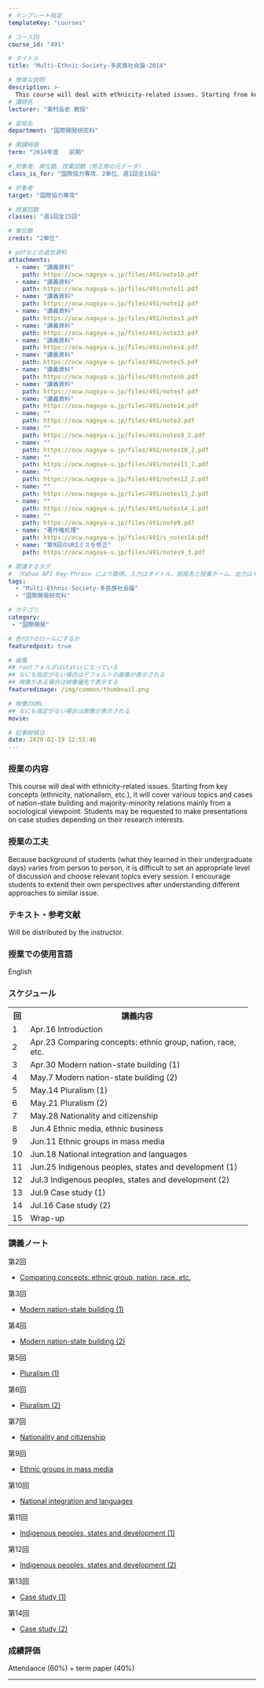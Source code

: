 ```yaml
---
# テンプレート指定
templateKey: "courses"

# コースID
course_id: "491"

# タイトル
title: "Multi-Ethnic-Society-多民族社会論-2014"

# 簡単な説明
description: >-
  This course will deal with ethnicity-related issues. Starting from key concepts (ethnicity, nationalism, etc.), it will cover various topics and cases of nation-state building and majority-minority re ....
# 講師名
lecturer: "東村岳史 教授"

# 部局名
department: "国際開発研究科"

# 開講時限
term: "2014年度	前期"

# 対象者、単位数、授業回数（修正用の元データ）
class_is_for: "国際協力専攻、2単位、週1回全15回"

# 対象者
target: "国際協力専攻"

# 授業回数
classes: "週1回全15回"

# 単位数
credit: "2単位"

# pdfなどの追加資料
attachments:
  - name: "講義資料" 
    path: https://ocw.nagoya-u.jp/files/491/note10.pdf
  - name: "講義資料" 
    path: https://ocw.nagoya-u.jp/files/491/note11.pdf
  - name: "講義資料" 
    path: https://ocw.nagoya-u.jp/files/491/note12.pdf
  - name: "講義資料" 
    path: https://ocw.nagoya-u.jp/files/491/notes3.pdf
  - name: "講義資料" 
    path: https://ocw.nagoya-u.jp/files/491/note13.pdf
  - name: "講義資料" 
    path: https://ocw.nagoya-u.jp/files/491/notes4.pdf
  - name: "講義資料" 
    path: https://ocw.nagoya-u.jp/files/491/notes5.pdf
  - name: "講義資料" 
    path: https://ocw.nagoya-u.jp/files/491/notes6.pdf
  - name: "講義資料" 
    path: https://ocw.nagoya-u.jp/files/491/notes7.pdf
  - name: "講義資料" 
    path: https://ocw.nagoya-u.jp/files/491/note14.pdf
  - name: "" 
    path: https://ocw.nagoya-u.jp/files/491/note2.pdf
  - name: "" 
    path: https://ocw.nagoya-u.jp/files/491/notes9_2.pdf
  - name: "" 
    path: https://ocw.nagoya-u.jp/files/491/notes10_2.pdf
  - name: "" 
    path: https://ocw.nagoya-u.jp/files/491/notes11_2.pdf
  - name: "" 
    path: https://ocw.nagoya-u.jp/files/491/notes12_2.pdf
  - name: "" 
    path: https://ocw.nagoya-u.jp/files/491/notes13_2.pdf
  - name: "" 
    path: https://ocw.nagoya-u.jp/files/491/notes14_2.pdf
  - name: "" 
    path: https://ocw.nagoya-u.jp/files/491/note9.pdf
  - name: "著作権処理" 
    path: https://ocw.nagoya-u.jp/files/491/s_notes14.pdf
  - name: "第9回のURIミスを修正" 
    path: https://ocw.nagoya-u.jp/files/491/notes9_3.pdf

# 関連するタグ
# （Yahoo API Key-Phrase により取得。入力はタイトル、部局名と授業ホーム、出力はキーフレーズ（tags））
tags:
  - "Multi-Ethnic-Society-多民族社会論"
  - "国際開発研究科"

# カテゴリ
category:
 - "国際開発"

# 色付けのロールにするか
featuredpost: true

# 画像
## rootフォルダはstaticになっている
## なにも指定がない場合はデフォルトの画像が表示される
## 映像がある場合は映像優先で表示する
featuredimage: /img/common/thumbnail.png

# 映像のURL
## なにも指定がない場合は画像が表示される
movie: 

# 記事投稿日
date: 2020-02-19 12:55:46
---
```


### 授業の内容

This course will deal with ethnicity-related issues. Starting from key concepts (ethnicity, nationalism, etc.), it will cover various topics and cases of nation-state building and majority-minority relations mainly from a sociological viewpoint. Students may be requested to make presentations on case studies depending on their research interests.


### 授業の工夫

Because background of students (what they learned in their undergraduate days) varies from person to person, it is difficult to set an appropriate level of discussion and choose relevant topics every session. I encourage students to extend their own perspectives after understanding different approaches to similar issue.





### テキスト・参考文献 

Will be distributed by the instructor.

### 授業での使用言語

English


<h3>スケジュール</h3>
<table class="basic" width="455">
<tr>
<th width="20" class="center">回</th>
<th width="435" class="center">講義内容</th>
</tr>
<tr>
<td width="20" class="center">1</td>
<td width="435">Apr.16 Introduction</td>
</tr>
<tr>
<td width="20" class="center">2</td>
<td width="435">Apr.23 Comparing concepts: ethnic group, nation, race, etc. </td>
</tr>
<tr>
<td width="20" class="center">3</td>
<td width="435">Apr.30 Modern nation-state building (1)</td>
</tr>
<tr>
<td width="20" class="center">4</td>
<td width="435">May.7 Modern nation-state building (2)</td>
</tr>
<tr>
<td width="20" class="center">5</td>
<td width="435">May.14 Pluralism (1)</td>
</tr>
<tr>
<td width="20" class="center">6</td>
<td width="435">May.21 Pluralism (2)</td>
</tr>
<tr>
<td width="20" class="center">7</td>
<td width="435">May.28 Nationality and citizenship</td>
</tr>
<tr>
<td width="20" class="center">8</td>
<td width="435">Jun.4 Ethnic media, ethnic business</td>
</tr>
<tr>
<td width="20" class="center">9</td>
<td width="435">Jun.11 Ethnic groups in mass media</td>
</tr>
<tr>
<td width="20" class="center">10</td>
<td width="435">Jun.18 National integration and languages</td>
</tr>
<tr>
<td width="20" class="center">11</td>
<td width="435">Jun.25 Indigenous peoples, states and development (1)</td>
</tr>
<tr>
<td width="20" class="center">12</td>
<td width="435">Jul.3 Indigenous peoples, states and development (2)</td>
</tr>
<tr>
<td width="20" class="center">13</td>
<td width="435">Jul.9 Case study (1)</td>
</tr>
<tr>
<td width="20" class="center">14</td>
<td width="435">Jul.16 Case study (2)</td>
</tr>
<tr>
<td width="20" class="center">15</td>
<td width="435">Wrap-up</td>
</tr>
</table>


### 講義ノート

第2回

- [Comparing concepts: ethnic group, nation, race, etc.](https://ocw.nagoya-u.jp/files/491/note2.pdf) 

第3回

- [Modern nation-state building (1)](https://ocw.nagoya-u.jp/files/491/notes3.pdf) 

第4回

- [Modern nation-state building (2)](https://ocw.nagoya-u.jp/files/491/notes4.pdf) 

第5回

- [Pluralism (1)](https://ocw.nagoya-u.jp/files/491/notes5.pdf) 

第6回

- [Pluralism (2)](https://ocw.nagoya-u.jp/files/491/notes6.pdf) 

第7回

- [Nationality and citizenship](https://ocw.nagoya-u.jp/files/491/notes7.pdf) 

第9回

- [Ethnic groups in mass media](https://ocw.nagoya-u.jp/files/491/notes9_3.pdf) 

第10回

- [National integration and languages](https://ocw.nagoya-u.jp/files/491/notes10_2.pdf) 

第11回

- [Indigenous peoples, states and development (1)](https://ocw.nagoya-u.jp/files/491/notes11_2.pdf) 

第12回

- [Indigenous peoples, states and development (2)](https://ocw.nagoya-u.jp/files/491/notes12_2.pdf) 

第13回

- [Case study (1)](https://ocw.nagoya-u.jp/files/491/notes13_2.pdf) 

第14回

- [Case study (2)](https://ocw.nagoya-u.jp/files/491/s_notes14.pdf) 





### 成績評価

Attendance (60%) + term paper (40%)





-----